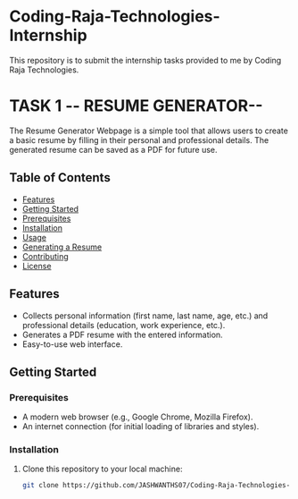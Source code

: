 # Coding-Raja-Technologies-Internship
This repository is to submit the internship tasks provided to me by Coding Raja Technologies.
# TASK 1 -- RESUME GENERATOR--

The Resume Generator Webpage is a simple tool that allows users to create a basic resume by filling in their personal and professional details. The generated resume can be saved as a PDF for future use.

## Table of Contents

- [Features](#features)
- [Getting Started](#getting-started)
- [Prerequisites](#prerequisites)
- [Installation](#installation)
- [Usage](#usage)
- [Generating a Resume](#generating-a-resume)
- [Contributing](#contributing)
- [License](#license)

## Features

- Collects personal information (first name, last name, age, etc.) and professional details (education, work experience, etc.).
- Generates a PDF resume with the entered information.
- Easy-to-use web interface.

## Getting Started

### Prerequisites

- A modern web browser (e.g., Google Chrome, Mozilla Firefox).
- An internet connection (for initial loading of libraries and styles).

### Installation

1. Clone this repository to your local machine:

   ```bash
   git clone https://github.com/JASHWANTHS07/Coding-Raja-Technologies-Internship.git)https://github.com/JASHWANTHS07/Coding-Raja-Technologies-Internship.git
